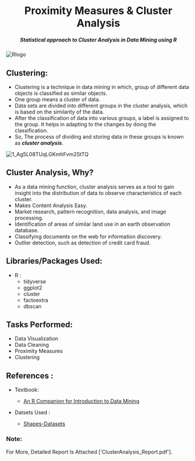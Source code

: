 
<h1 align="center">Proximity Measures & Cluster Analysis</h1>
<h5 align="center">Statistical approach to Cluster Analysis in Data Mining using R</h5>

![Rlogo](https://user-images.githubusercontent.com/58986628/194707168-905776e7-9e6b-4c32-bbb5-b767042958cf.png)
## Clustering:
-  Clustering is a technique in data mining in which, group of different data objects is classified as similar objects.
-  One group means a cluster of data. 
-  Data sets are divided into different groups in the cluster analysis, which is based on the similarity of the data. 
-  After the classification of data into various groups, a label is assigned to the group. It helps in adapting to the changes by doing the classification.
-  So, The process of dividing and storing data in these groups is known as <b><i>cluster analysis</i></b>.

![1_Ag5L08TUqLGKmhFvm2StTQ](https://user-images.githubusercontent.com/58986628/194706437-f8a5ec71-4632-481f-840f-b84ddcf82de9.png)


## Cluster Analysis, Why?
  - As a data mining function, cluster analysis serves as a tool to gain insight into the distribution of data to observe characteristics of each cluster.
  - Makes Content Analysis Easy.
  - Market research, pattern recognition, data analysis, and image processing.
  - Identification of areas of similar land use in an earth observation database.
  - Classifying documents on the web for information discovery.
  - Outlier detection, such as detection of credit card fraud.







## Libraries/Packages Used:
- R : 
  - tidyverse 
  - ggplot2
  - cluster
  - factoextra
  - dbscan
  

## Tasks Performed:

  - Data Visualization
  - Data Cleaning
  - Proximity Measures
  - Clustering
    
## References :

- Textbook:

  - <a href="https://mhahsler.github.io/Introduction_to_Data_Mining_R_Examples/book/index.html" target=blank>An R Companion for Introduction to Data Mining</a>

 
- Datsets Used : 
    - <a href="http://cs.joensuu.fi/sipu/datasets/" target=blank>Shapes-Datasets</a>
    
### Note: 

For More, Detailed Report Is Attached ['ClusterAnalysis_Report.pdf'].
